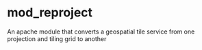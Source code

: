 # mod_reproject
An apache module that converts a geospatial tile service from one projection and tiling grid to another
